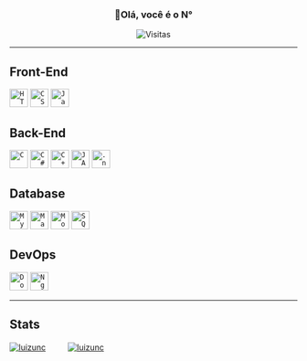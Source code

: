 <div align="center">
  <h3><b>👋Olá, você é o N°</b></h3>
</div>

<p align="center">
  <img
    src="https://profile-counter.glitch.me/luizunc/count.svg"
    alt="Visitas"
  />
</p>

---

## Front-End

<code><img height="32" src="https://cdn.jsdelivr.net/gh/devicons/devicon@latest/icons/html5/html5-original.svg" alt="HTML"/></code>
<code><img height="32" src="https://cdn.jsdelivr.net/gh/devicons/devicon@latest/icons/css3/css3-original.svg" alt="CSS"/></code>
<code><img height="32" src="https://cdn.jsdelivr.net/gh/devicons/devicon@latest/icons/javascript/javascript-original.svg" alt="JavaScript"/></code>

## Back-End

<code><img height="32" src="https://cdn.jsdelivr.net/gh/devicons/devicon@latest/icons/c/c-original.svg" alt="C"/></code>
<code><img height="32" src="https://cdn.jsdelivr.net/gh/devicons/devicon@latest/icons/csharp/csharp-original.svg" alt="C#"/></code>
<code><img height="32" src="https://cdn.jsdelivr.net/gh/devicons/devicon@latest/icons/cplusplus/cplusplus-original.svg" alt="C++"/></code>
<code><img height="32" src="https://cdn.jsdelivr.net/gh/devicons/devicon@latest/icons/java/java-original.svg" alt="JAVA"/></code>
<code><img height="32" src="https://cdn.jsdelivr.net/gh/devicons/devicon@latest/icons/dot-net/dot-net-original.svg" alt=".net"/></code>


## Database

<code><img height="32" src="https://cdn.jsdelivr.net/gh/devicons/devicon@latest/icons/mysql/mysql-original.svg" alt="MySQL"/></code>
<code><img height="32" src="https://cdn.jsdelivr.net/gh/devicons/devicon@latest/icons/mariadb/mariadb-original.svg" alt="MariaDB"/></code>
<code><img height="32" src="https://cdn.jsdelivr.net/gh/devicons/devicon@latest/icons/mongodb/mongodb-original.svg" alt="MongoDB"/></code>
<code><img height="32" src="https://cdn.jsdelivr.net/gh/devicons/devicon@latest/icons/sqlite/sqlite-original.svg" alt="SQLite"/></code>

## DevOps

<code><img height="32" src="https://cdn.jsdelivr.net/gh/devicons/devicon@latest/icons/docker/docker-original.svg" alt="Docker"/></code>
<code><img height="32" src="https://cdn.jsdelivr.net/gh/devicons/devicon@latest/icons/nginx/nginx-original.svg" alt="Nginx"/></code>


---

## Stats

[![luizunc](https://github-readme-stats.vercel.app/api?username=luizunc&theme=tokyonight)](https://github.com/anuraghazra/github-readme-stats)ㅤㅤㅤ[![luizunc](https://github-readme-stats.vercel.app/api/top-langs/?username=luizunc&hide=html&layout=compact&theme=tokyonight)](https://github.com/anuraghazra/github-readme-stats)

